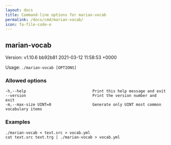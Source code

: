 ```yaml
---
layout: docs
title: Command-line options for marian-vocab
permalink: /docs/cmd/marian-vocab/
icon: fa-file-code-o
---
```


## marian-vocab

Version: 
v1.10.6 bb92b81 2021-03-12 11:58:53 +0000

Usage: `./marian-vocab [OPTIONS]`

### Allowed options
```
-h,--help                             Print this help message and exit
--version                             Print the version number and exit
-m,--max-size UINT=0                  Generate only UINT most common vocabulary items
```

### Examples
```
./marian-vocab < text.src > vocab.yml
cat text.src text.trg | ./marian-vocab > vocab.yml
```
